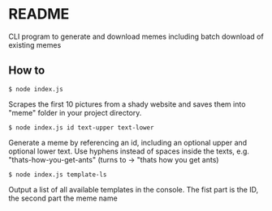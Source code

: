 # README

CLI program to generate and download memes including batch download of existing memes

## How to

```
$ node index.js
```

Scrapes the first 10 pictures from a shady website and saves them into "meme" folder in your project directory.

```
$ node index.js id text-upper text-lower
```

Generate a meme by referencing an id, including an optional upper and optional lower text. Use hyphens instead of spaces inside the texts, e.g. "thats-how-you-get-ants" (turns to -> "thats how you get ants)

```
$ node index.js template-ls
```

Output a list of all available templates in the console. The fist part is the ID, the second part the meme name
